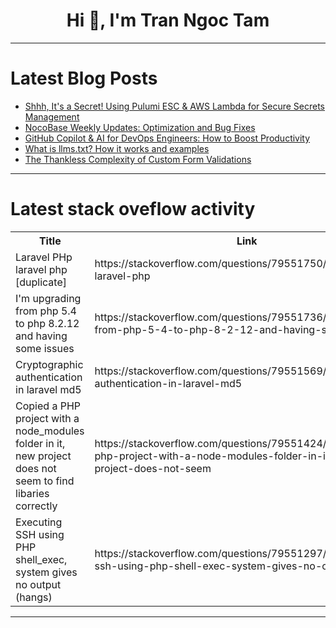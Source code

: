 <h1 align="center">Hi 👋, I'm Tran Ngoc Tam</h1>

---

# Latest Blog Posts 
<!-- BLOG-POST-LIST:START -->
- [Shhh, It&#39;s a Secret! Using Pulumi ESC &amp; AWS Lambda for Secure Secrets Management](https://dev.to/techondiapers/shhh-its-a-secret-using-pulumi-esc-aws-lambda-for-secure-secrets-management-1kbn)
- [NocoBase Weekly Updates: Optimization and Bug Fixes](https://dev.to/nocobase/nocobase-weekly-updates-optimization-and-bug-fixes-2mog)
- [GitHub Copilot &amp; AI for DevOps Engineers: How to Boost Productivity](https://dev.to/yash_sonawane25/github-copilot-ai-for-devops-engineers-how-to-boost-productivity-34m8)
- [What is llms.txt? How it works and examples](https://dev.to/tiffany-mintlify/what-is-llmstxt-how-it-works-and-examples-p0p)
- [The Thankless Complexity of Custom Form Validations](https://dev.to/jenc/the-thankless-complexity-of-custom-form-validations-5hi3)
<!-- BLOG-POST-LIST:END -->

---

# Latest stack oveflow activity
<table>
  <tr><th>Title</th><th>Link</th></tr>
  <!-- STACKOVERFLOW:START --><tr><td>Laravel PHp laravel php [duplicate]</td><td>https://stackoverflow.com/questions/79551750/laravel-php-laravel-php</td></tr><tr><td>I&#39;m upgrading from php 5.4 to php 8.2.12 and having some issues</td><td>https://stackoverflow.com/questions/79551736/im-upgrading-from-php-5-4-to-php-8-2-12-and-having-some-issues</td></tr><tr><td>Cryptographic authentication in laravel md5</td><td>https://stackoverflow.com/questions/79551569/cryptographic-authentication-in-laravel-md5</td></tr><tr><td>Copied a PHP project with a node_modules folder in it, new project does not seem to find libaries correctly</td><td>https://stackoverflow.com/questions/79551424/copied-a-php-project-with-a-node-modules-folder-in-it-new-project-does-not-seem</td></tr><tr><td>Executing SSH using PHP shell_exec, system gives no output &lpar;hangs&rpar;</td><td>https://stackoverflow.com/questions/79551297/executing-ssh-using-php-shell-exec-system-gives-no-output-hangs</td></tr><!-- STACKOVERFLOW:END -->
</table>

---


